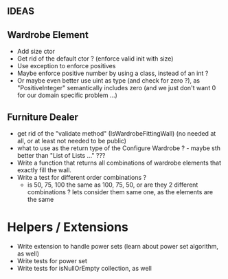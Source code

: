 ﻿IDEAS
---------

## Wardrobe Element
- Add size ctor
- Get rid of the default ctor ? (enforce valid init with size)
- Use exception to enforce positives
- Maybe enforce positive number by using a class, instead of an int ?
- Or maybe even better use uint as type (and check for zero ?), as "PositiveInteger" semantically includes zero (and we just don't want 0 for our domain specific problem ...)


## Furniture Dealer
- get rid of the "validate method" (IsWardrobeFittingWall) (no needed at all, or at least not needed to be public)
- what to use as the return type of the Configure Wardrobe ? - maybe sth better than "List of Lists ..." ???
- Write a function that returns all combinations of wardrobe elements that exactly fill the wall.
- Write a test for different order combinations ?
	- is 50, 75, 100 the same as 100, 75, 50, or are they 2 different combinations ? lets consider them same one, as the elements are the same


# Helpers / Extensions
- Write extension to handle power sets (learn about power set algorithm, as well)
- Write tests for power set
- Write tests for isNullOrEmpty collection, as well
